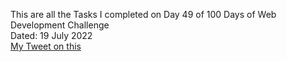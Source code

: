 This are all the Tasks I completed on Day 49 of 100 Days of Web Development Challenge<br>
Dated: 19 July 2022<br>
[My Tweet on this](#)<br>
